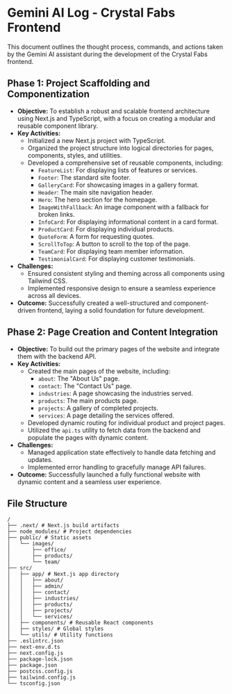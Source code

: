 
# Gemini AI Log - Crystal Fabs Frontend

This document outlines the thought process, commands, and actions taken by the Gemini AI assistant during the development of the Crystal Fabs frontend.

## Phase 1: Project Scaffolding and Componentization

- **Objective:** To establish a robust and scalable frontend architecture using Next.js and TypeScript, with a focus on creating a modular and reusable component library.
- **Key Activities:**
  - Initialized a new Next.js project with TypeScript.
  - Organized the project structure into logical directories for pages, components, styles, and utilities.
  - Developed a comprehensive set of reusable components, including:
    - `FeatureList`: For displaying lists of features or services.
    - `Footer`: The standard site footer.
    - `GalleryCard`: For showcasing images in a gallery format.
    - `Header`: The main site navigation header.
    - `Hero`: The hero section for the homepage.
    - `ImageWithFallback`: An image component with a fallback for broken links.
    - `InfoCard`: For displaying informational content in a card format.
    - `ProductCard`: For displaying individual products.
    - `QuoteForm`: A form for requesting quotes.
    - `ScrollToTop`: A button to scroll to the top of the page.
    - `TeamCard`: For displaying team member information.
    - `TestimonialCard`: For displaying customer testimonials.
- **Challenges:**
  - Ensured consistent styling and theming across all components using Tailwind CSS.
  - Implemented responsive design to ensure a seamless experience across all devices.
- **Outcome:** Successfully created a well-structured and component-driven frontend, laying a solid foundation for future development.

## Phase 2: Page Creation and Content Integration

- **Objective:** To build out the primary pages of the website and integrate them with the backend API.
- **Key Activities:**
  - Created the main pages of the website, including:
    - `about`: The "About Us" page.
    - `contact`: The "Contact Us" page.
    - `industries`: A page showcasing the industries served.
    - `products`: The main products page.
    - `projects`: A gallery of completed projects.
    - `services`: A page detailing the services offered.
  - Developed dynamic routing for individual product and project pages.
  - Utilized the `api.ts` utility to fetch data from the backend and populate the pages with dynamic content.
- **Challenges:**
  - Managed application state effectively to handle data fetching and updates.
  - Implemented error handling to gracefully manage API failures.
- **Outcome:** Successfully launched a fully functional website with dynamic content and a seamless user experience.

## File Structure

```
/
├── .next/ # Next.js build artifacts
├── node_modules/ # Project dependencies
├── public/ # Static assets
│   └── images/
│       ├── office/
│       ├── products/
│       └── team/
├── src/
│   ├── app/ # Next.js app directory
│   │   ├── about/
│   │   ├── admin/
│   │   ├── contact/
│   │   ├── industries/
│   │   ├── products/
│   │   ├── projects/
│   │   └── services/
│   ├── components/ # Reusable React components
│   ├── styles/ # Global styles
│   └── utils/ # Utility functions
├── .eslintrc.json
├── next-env.d.ts
├── next.config.js
├── package-lock.json
├── package.json
├── postcss.config.js
├── tailwind.config.js
└── tsconfig.json
```
